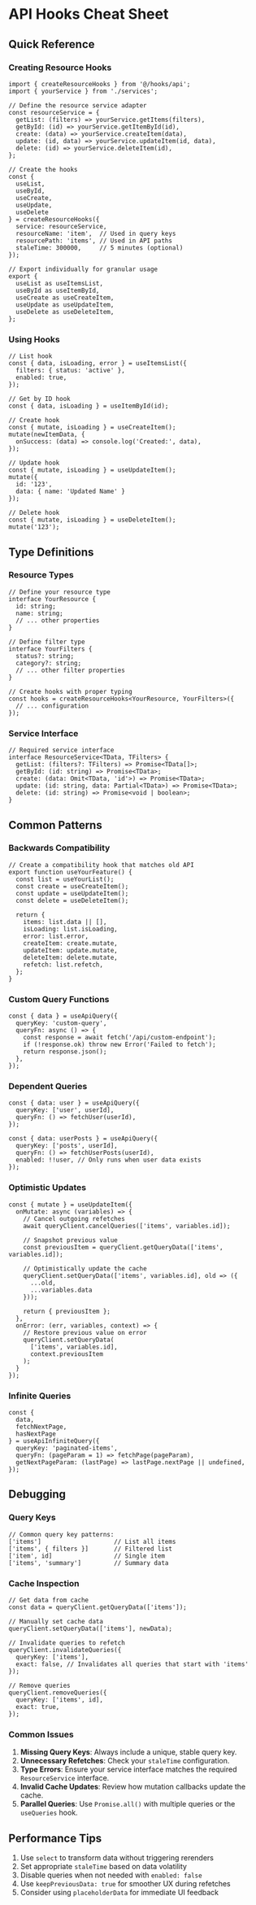 # API Hooks Cheat Sheet

## Quick Reference

### Creating Resource Hooks

```tsx
import { createResourceHooks } from '@/hooks/api';
import { yourService } from './services';

// Define the resource service adapter
const resourceService = {
  getList: (filters) => yourService.getItems(filters),
  getById: (id) => yourService.getItemById(id),
  create: (data) => yourService.createItem(data),
  update: (id, data) => yourService.updateItem(id, data),
  delete: (id) => yourService.deleteItem(id),
};

// Create the hooks
const {
  useList,
  useById,
  useCreate,
  useUpdate,
  useDelete
} = createResourceHooks({
  service: resourceService,
  resourceName: 'item',  // Used in query keys
  resourcePath: 'items', // Used in API paths
  staleTime: 300000,     // 5 minutes (optional)
});

// Export individually for granular usage
export {
  useList as useItemsList,
  useById as useItemById,
  useCreate as useCreateItem,
  useUpdate as useUpdateItem,
  useDelete as useDeleteItem,
};
```

### Using Hooks

```tsx
// List hook
const { data, isLoading, error } = useItemsList({
  filters: { status: 'active' },
  enabled: true,
});

// Get by ID hook
const { data, isLoading } = useItemById(id);

// Create hook
const { mutate, isLoading } = useCreateItem();
mutate(newItemData, {
  onSuccess: (data) => console.log('Created:', data),
});

// Update hook
const { mutate, isLoading } = useUpdateItem();
mutate({ 
  id: '123', 
  data: { name: 'Updated Name' } 
});

// Delete hook
const { mutate, isLoading } = useDeleteItem();
mutate('123');
```

## Type Definitions

### Resource Types

```tsx
// Define your resource type
interface YourResource {
  id: string;
  name: string;
  // ... other properties
}

// Define filter type
interface YourFilters {
  status?: string;
  category?: string;
  // ... other filter properties
}

// Create hooks with proper typing
const hooks = createResourceHooks<YourResource, YourFilters>({
  // ... configuration
});
```

### Service Interface

```tsx
// Required service interface
interface ResourceService<TData, TFilters> {
  getList: (filters?: TFilters) => Promise<TData[]>;
  getById: (id: string) => Promise<TData>;
  create: (data: Omit<TData, 'id'>) => Promise<TData>;
  update: (id: string, data: Partial<TData>) => Promise<TData>;
  delete: (id: string) => Promise<void | boolean>;
}
```

## Common Patterns

### Backwards Compatibility

```tsx
// Create a compatibility hook that matches old API
export function useYourFeature() {
  const list = useYourList();
  const create = useCreateItem();
  const update = useUpdateItem();
  const delete = useDeleteItem();

  return {
    items: list.data || [],
    isLoading: list.isLoading,
    error: list.error,
    createItem: create.mutate,
    updateItem: update.mutate,
    deleteItem: delete.mutate,
    refetch: list.refetch,
  };
}
```

### Custom Query Functions

```tsx
const { data } = useApiQuery({
  queryKey: 'custom-query',
  queryFn: async () => {
    const response = await fetch('/api/custom-endpoint');
    if (!response.ok) throw new Error('Failed to fetch');
    return response.json();
  },
});
```

### Dependent Queries

```tsx
const { data: user } = useApiQuery({
  queryKey: ['user', userId],
  queryFn: () => fetchUser(userId),
});

const { data: userPosts } = useApiQuery({
  queryKey: ['posts', userId],
  queryFn: () => fetchUserPosts(userId),
  enabled: !!user, // Only runs when user data exists
});
```

### Optimistic Updates

```tsx
const { mutate } = useUpdateItem({
  onMutate: async (variables) => {
    // Cancel outgoing refetches
    await queryClient.cancelQueries(['items', variables.id]);
    
    // Snapshot previous value
    const previousItem = queryClient.getQueryData(['items', variables.id]);
    
    // Optimistically update the cache
    queryClient.setQueryData(['items', variables.id], old => ({
      ...old,
      ...variables.data
    }));
    
    return { previousItem };
  },
  onError: (err, variables, context) => {
    // Restore previous value on error
    queryClient.setQueryData(
      ['items', variables.id], 
      context.previousItem
    );
  }
});
```

### Infinite Queries

```tsx
const {
  data,
  fetchNextPage,
  hasNextPage
} = useApiInfiniteQuery({
  queryKey: 'paginated-items',
  queryFn: (pageParam = 1) => fetchPage(pageParam),
  getNextPageParam: (lastPage) => lastPage.nextPage || undefined,
});
```

## Debugging

### Query Keys

```tsx
// Common query key patterns:
['items']                    // List all items
['items', { filters }]       // Filtered list
['item', id]                 // Single item
['items', 'summary']         // Summary data
```

### Cache Inspection

```tsx
// Get data from cache
const data = queryClient.getQueryData(['items']);

// Manually set cache data
queryClient.setQueryData(['items'], newData);

// Invalidate queries to refetch
queryClient.invalidateQueries({
  queryKey: ['items'],
  exact: false, // Invalidates all queries that start with 'items'
});

// Remove queries
queryClient.removeQueries({
  queryKey: ['items', id],
  exact: true,
});
```

### Common Issues

1. **Missing Query Keys**: Always include a unique, stable query key.
2. **Unnecessary Refetches**: Check your `staleTime` configuration.
3. **Type Errors**: Ensure your service interface matches the required `ResourceService` interface.
4. **Invalid Cache Updates**: Review how mutation callbacks update the cache.
5. **Parallel Queries**: Use `Promise.all()` with multiple queries or the `useQueries` hook.

## Performance Tips

1. Use `select` to transform data without triggering rerenders
2. Set appropriate `staleTime` based on data volatility
3. Disable queries when not needed with `enabled: false`
4. Use `keepPreviousData: true` for smoother UX during refetches
5. Consider using `placeholderData` for immediate UI feedback 
